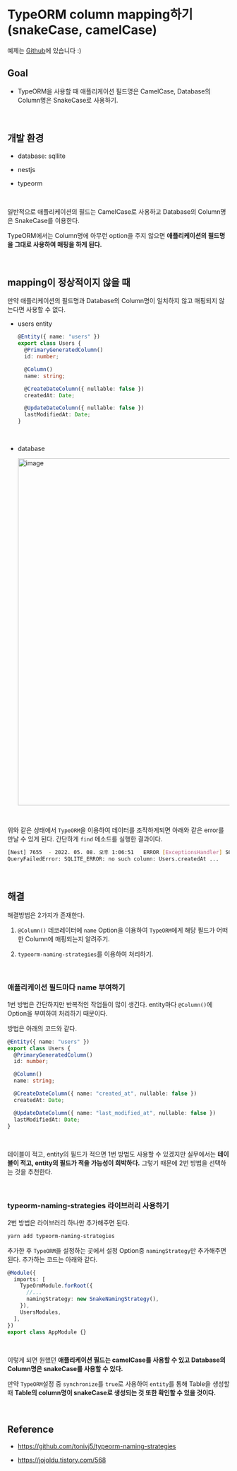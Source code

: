 # TypeORM column mapping하기 (snakeCase, camelCase)

예제는 [Github](https://github.com/leewoooo/blog-code/tree/main/hello-typeorm)에 있습니다 :)

## Goal

- TypeORM을 사용할 때 애플리케이션 필드명은 CamelCase, Database의 Column명은 SnakeCase로 사용하기.

<br>

## 개발 환경

- database: sqllite

- nestjs

- typeorm

<br>

일반적으로 애플리케이션의 필드는 CamelCase로 사용하고 Database의 Column명은 SnakeCase를 이용한다.

TypeORM에서는 Column명에 아무런 option을 주지 않으면 **애플리케이션의 필드명을 그대로 사용하여 매핑을 하게 된다.**

<br>

## mapping이 정상적이지 않을 때

만약 애플리케이션의 필드명과 Database의 Column명이 일치하지 않고 매핑되지 않는다면 사용할 수 없다.

- users entity

  ```ts
  @Entity({ name: "users" })
  export class Users {
    @PrimaryGeneratedColumn()
    id: number;

    @Column()
    name: string;

    @CreateDateColumn({ nullable: false })
    createdAt: Date;

    @UpdateDateColumn({ nullable: false })
    lastModifiedAt: Date;
  }
  ```

<br>

- database

    <img width="784" alt="image" src="https://user-images.githubusercontent.com/74294325/167281340-90c57471-26bf-4bfc-bb03-837b58c1195b.png">

<br>

위와 같은 상태에서 `TypeORM`을 이용하여 데이터를 조작하게되면 아래와 같은 error를 만날 수 있게 된다. 간단하게 `find` 메소드를 실행한 결과이다.

```bash
[Nest] 7655  - 2022. 05. 08. 오후 1:06:51   ERROR [ExceptionsHandler] SQLITE_ERROR: no such column: Users.createdAt
QueryFailedError: SQLITE_ERROR: no such column: Users.createdAt ...
```

<br>

## 해결

해결방법은 2가지가 존재한다.

1. `@Column()` 데코레이터에 `name` Option을 이용하여 `TypeORM`에게 해당 필드가 어떠한 Column에 매핑되는지 알려주기.

2. `typeorm-naming-strategies`를 이용하여 처리하기.

<br>

### 애플리케이션 필드마다 name 부여하기

1번 방법은 간단하지만 반복적인 작업들이 많이 생긴다. entity마다 `@Column()`에 Option을 부여하여 처리하기 때문이다.

방법은 아래의 코드와 같다.

```ts
@Entity({ name: "users" })
export class Users {
  @PrimaryGeneratedColumn()
  id: number;

  @Column()
  name: string;

  @CreateDateColumn({ name: "created_at", nullable: false })
  createdAt: Date;

  @UpdateDateColumn({ name: "last_modified_at", nullable: false })
  lastModifiedAt: Date;
}
```

<Br>

테이블이 적고, entity의 필드가 적으면 1번 방법도 사용할 수 있겠지만 실무에서는 **테이블이 적고, entity의 필드가 적을 가능성이 희박하다.** 그렇기 때문에 2번 방법을 선택하는 것을 추천한다.

<br>

### typeorm-naming-strategies 라이브러리 사용하기

2번 방법은 라이브러리 하나만 추가해주면 된다.

```bash
yarn add typeorm-naming-strategies
```

추가한 후 `TypeORM`을 설정하는 곳에서 설정 Option중 `namingStrategy`만 추가해주면 된다. 추가하는 코드는 아래와 같다.

```ts
@Module({
  imports: [
    TypeOrmModule.forRoot({
      //...
      namingStrategy: new SnakeNamingStrategy(),
    }),
    UsersModules,
  ],
})
export class AppModule {}
```

<br>

이렇게 되면 원했던 **애플리케이션 필드는 camelCase를 사용할 수 있고 Database의 Column명은 snakeCase를 사용할 수 있다.**

만약 `TypeORM`설정 중 `synchronize`를 `true`로 사용하여 `entity`를 통해 Table을 생성할 때 **Table의 column명이 snakeCase로 생성되는 것 또한 확인할 수 있을 것이다.**

<br>

## Reference

- https://github.com/tonivj5/typeorm-naming-strategies

- https://jojoldu.tistory.com/568
